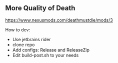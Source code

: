 ## More Quality of Death 

https://www.nexusmods.com/deathmustdie/mods/3


How to dev:

- Use jetbrains rider
- clone repo
- Add configs: Release and ReleaseZip 
- Edit build-post.sh to your needs